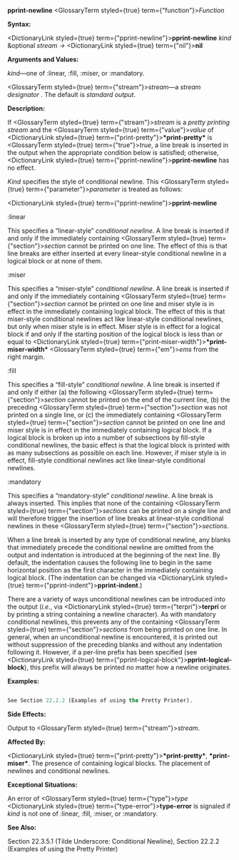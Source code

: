 **pprint-newline** <GlossaryTerm styled={true} term={"function"}><i>Function</i></GlossaryTerm> 



**Syntax:** 



<DictionaryLink styled={true} term={"pprint-newline"}><b>pprint-newline</b></DictionaryLink> *kind* &amp;optional *stream →* <DictionaryLink styled={true} term={"nil"}><b>nil</b></DictionaryLink> 



**Arguments and Values:** 



*kind*—one of :linear, :fill, :miser, or :mandatory. 



<GlossaryTerm styled={true} term={"stream"}><i>stream</i></GlossaryTerm>—a *stream designator* . The default is *standard output*. 



**Description:** 



If <GlossaryTerm styled={true} term={"stream"}><i>stream</i></GlossaryTerm> is a *pretty printing stream* and the <GlossaryTerm styled={true} term={"value"}><i>value</i></GlossaryTerm> of <DictionaryLink styled={true} term={"print-pretty"}><b>\*print-pretty\*</b></DictionaryLink> is <GlossaryTerm styled={true} term={"true"}><i>true</i></GlossaryTerm>, a line break is inserted in the output when the appropriate condition below is satisfied; otherwise, <DictionaryLink styled={true} term={"pprint-newline"}><b>pprint-newline</b></DictionaryLink> has no effect. 



*Kind* specifies the style of conditional newline. This <GlossaryTerm styled={true} term={"parameter"}><i>parameter</i></GlossaryTerm> is treated as follows: 



 



 



<DictionaryLink styled={true} term={"pprint-newline"}><b>pprint-newline</b></DictionaryLink> 



:linear 



This specifies a “linear-style” *conditional newline*. A line break is inserted if and only if the immediately containing <GlossaryTerm styled={true} term={"section"}><i>section</i></GlossaryTerm> cannot be printed on one line. The effect of this is that line breaks are either inserted at every linear-style conditional newline in a logical block or at none of them. 



:miser 



This specifies a “miser-style” *conditional newline*. A line break is inserted if and only if the immediately containing <GlossaryTerm styled={true} term={"section"}><i>section</i></GlossaryTerm> cannot be printed on one line and miser style is in effect in the immediately containing logical block. The effect of this is that miser-style conditional newlines act like linear-style conditional newlines, but only when miser style is in effect. Miser style is in effect for a logical block if and only if the starting position of the logical block is less than or equal to <DictionaryLink styled={true} term={"print-miser-width"}><b>\*print-miser-width\*</b></DictionaryLink> <GlossaryTerm styled={true} term={"em"}><i>ems</i></GlossaryTerm> from the right margin. 



:fill 



This specifies a “fill-style” *conditional newline*. A line break is inserted if and only if either (a) the following <GlossaryTerm styled={true} term={"section"}><i>section</i></GlossaryTerm> cannot be printed on the end of the current line, (b) the preceding <GlossaryTerm styled={true} term={"section"}><i>section</i></GlossaryTerm> was not printed on a single line, or (c) the immediately containing <GlossaryTerm styled={true} term={"section"}><i>section</i></GlossaryTerm> cannot be printed on one line and miser style is in effect in the immediately containing logical block. If a logical block is broken up into a number of subsections by fill-style conditional newlines, the basic effect is that the logical block is printed with as many subsections as possible on each line. However, if miser style is in effect, fill-style conditional newlines act like linear-style conditional newlines. 



:mandatory 



This specifies a “mandatory-style” *conditional newline*. A line break is always inserted. This implies that none of the containing <GlossaryTerm styled={true} term={"section"}><i>sections</i></GlossaryTerm> can be printed on a single line and will therefore trigger the insertion of line breaks at linear-style conditional newlines in these <GlossaryTerm styled={true} term={"section"}><i>sections</i></GlossaryTerm>. 



When a line break is inserted by any type of conditional newline, any blanks that immediately precede the conditional newline are omitted from the output and indentation is introduced at the beginning of the next line. By default, the indentation causes the following line to begin in the same horizontal position as the first character in the immediately containing logical block. (The indentation can be changed via <DictionaryLink styled={true} term={"pprint-indent"}><b>pprint-indent</b></DictionaryLink>.) 



There are a variety of ways unconditional newlines can be introduced into the output (*i.e.*, via <DictionaryLink styled={true} term={"terpri"}><b>terpri</b></DictionaryLink> or by printing a string containing a newline character). As with mandatory conditional newlines, this prevents any of the containing <GlossaryTerm styled={true} term={"section"}><i>sections</i></GlossaryTerm> from being printed on one line. In general, when an unconditional newline is encountered, it is printed out without suppression of the preceding blanks and without any indentation following it. However, if a per-line prefix has been specified (see <DictionaryLink styled={true} term={"pprint-logical-block"}><b>pprint-logical-block</b></DictionaryLink>), this prefix will always be printed no matter how a newline originates. 







 



 



**Examples:**
```lisp

See Section 22.2.2 (Examples of using the Pretty Printer). 

```
**Side Effects:** 



Output to <GlossaryTerm styled={true} term={"stream"}><i>stream</i></GlossaryTerm>. 



**Affected By:** 



<DictionaryLink styled={true} term={"print-pretty"}><b>\*print-pretty\*</b></DictionaryLink>, **\*print-miser\***. The presence of containing logical blocks. The placement of newlines and conditional newlines. 



**Exceptional Situations:** 



An error of <GlossaryTerm styled={true} term={"type"}><i>type</i></GlossaryTerm> <DictionaryLink styled={true} term={"type-error"}><b>type-error</b></DictionaryLink> is signaled if *kind* is not one of :linear, :fill, :miser, or :mandatory. 



**See Also:** 



Section 22.3.5.1 (Tilde Underscore: Conditional Newline), Section 22.2.2 (Examples of using the Pretty Printer) 



